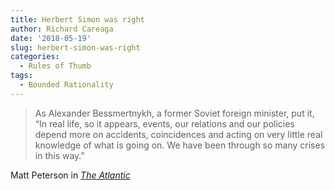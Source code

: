 ```yaml
---
title: Herbert Simon was right
author: Richard Careaga
date: '2018-05-19'
slug: herbert-simon-was-right
categories:
  - Rules of Thumb
tags:
  - Bounded Rationality
---
```

> As Alexander Bessmertnykh, a former Soviet foreign minister, put it, “In real life, so it appears, events, our relations and our policies depend more on accidents, coincidences and acting on very little real knowledge of what is going on. We have been through so many crises in this way.”

Matt Peterson in *[The Atlantic]*

[The Atlantic]: https://goo.gl/DiAM5G